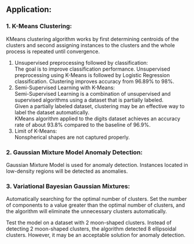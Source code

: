 ## Application:

### 1. K-Means Clustering:
KMeans clustering algorithm works by first determining centroids of the clusters and second assigning instances to the clusters and the whole process is repeated until convergence.
   1. Unsupervised preprocessing followed by classification:  
   The goal is to improve classification performance. Unsupervised preprocessing using K-Means is followed by Logistic Regression classification. Clustering improves accuracy from 96.89% to 98%.
   2. Semi-Supervised Learning with K-Means:     
   Semi-Supervised Learning is a combination of unsupervised and supervised algorithms using a dataset that is partially labeled.  
   Given a partially labeled dataset, clustering may be an effective way to label the dataset automatically.  
   KMeans algorithm applied to the digits dataset achieves an accuracy rate of about 93.8% compared to the baseline of 96.9%.
   3. Limit of K-Means:  
   Nonspherical shapes are not captured properly.

### 2. Gaussian Mixture Model Anomaly Detection:
Gaussian Mixture Model is used for anomaly detection. 
Instances located in low-density regions will be detected as anomalies.

### 3. Variational Bayesian Gaussian Mixtures:
Automatically searching for the optimal number of clusters.
Set the number of components to a value greater than the optimal number of clusters, 
and the algorithm will eliminate the unnecessary clusters automatically.

Test the model on a dataset with 2 moon-shaped clusters.
Instead of detecting 2 moon-shaped clusters, the algorithm detected 8 ellipsoidal clusters. 
However, it may be an acceptable solution for anomaly detection.